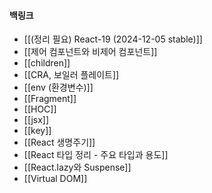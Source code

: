 
#### 백링크

- [[(정리 필요) React-19 (2024-12-05 stable)]]
- [[제어 컴포넌트와 비제어 컴포넌트]]
- [[children]]
- [[CRA, 보일러 플레이트]]
- [[env (환경변수)]]
- [[Fragment]]
- [[HOC]]
- [[jsx]]
- [[key]]
- [[React 생명주기]]
- [[React 타입 정리 - 주요 타입과 용도]]
- [[React.lazy와 Suspense]]
- [[Virtual DOM]]